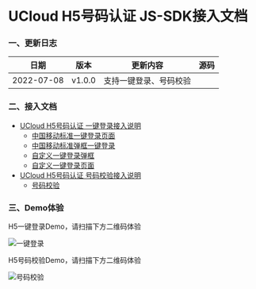 # UCloud H5号码认证 JS-SDK接入文档

### 一、更新日志

| 日期 | 版本     | 更新内容          |   源码 |
| ------ | ------------- | ---------- | ---|
| 2022-07-08 |  v1.0.0  | 支持一键登录、号码校验<br/> |  |

### 二、接入文档

- [UCloud H5号码认证 一键登录接入说明](./phone-login.md)
  - [中国移动标准一键登录页面](./phone-login.md#32获取token)
  - [中国移动标准弹框一键登录](./phone-login.md#32获取token)
  - [自定义一键登录弹框](./phone-login.md#35弹窗版自定义配置项authpagetype2)
  - [自定义一键登录页面](./phone-login.md#36页面版自定义配置项authpagetype3)
- [UCloud H5号码认证 号码校验接入说明](./phone-auth.md)
  - [号码校验](./phone-auth.md)
### 三、Demo体验

H5一键登录Demo，请扫描下方二维码体验

![一键登录](https://usms-static-file-cpass.cn-sh2.ufileos.com/unvs-sdk-login.png?query=4)

H5号码校验Demo，请扫描下方二维码体验

![号码校验](https://usms-static-file-cpass.cn-sh2.ufileos.com/unvs-sdk-auth.png?query=4)
